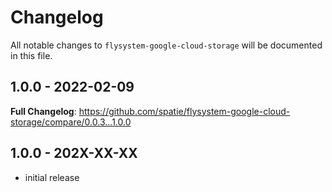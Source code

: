 # Changelog

All notable changes to `flysystem-google-cloud-storage` will be documented in this file.

## 1.0.0 - 2022-02-09

**Full Changelog**: https://github.com/spatie/flysystem-google-cloud-storage/compare/0.0.3...1.0.0

## 1.0.0 - 202X-XX-XX

- initial release
